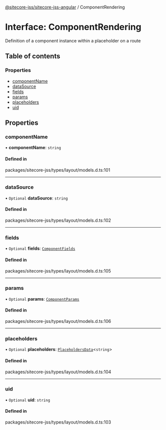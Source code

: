 [@sitecore-jss/sitecore-jss-angular](../README.md) / ComponentRendering

# Interface: ComponentRendering

Definition of a component instance within a placeholder on a route

## Table of contents

### Properties

- [componentName](ComponentRendering.md#componentname)
- [dataSource](ComponentRendering.md#datasource)
- [fields](ComponentRendering.md#fields)
- [params](ComponentRendering.md#params)
- [placeholders](ComponentRendering.md#placeholders)
- [uid](ComponentRendering.md#uid)

## Properties

### componentName

• **componentName**: `string`

#### Defined in

packages/sitecore-jss/types/layout/models.d.ts:101

___

### dataSource

• `Optional` **dataSource**: `string`

#### Defined in

packages/sitecore-jss/types/layout/models.d.ts:102

___

### fields

• `Optional` **fields**: [`ComponentFields`](ComponentFields.md)

#### Defined in

packages/sitecore-jss/types/layout/models.d.ts:105

___

### params

• `Optional` **params**: [`ComponentParams`](ComponentParams.md)

#### Defined in

packages/sitecore-jss/types/layout/models.d.ts:106

___

### placeholders

• `Optional` **placeholders**: [`PlaceholdersData`](../README.md#placeholdersdata)\<`string`\>

#### Defined in

packages/sitecore-jss/types/layout/models.d.ts:104

___

### uid

• `Optional` **uid**: `string`

#### Defined in

packages/sitecore-jss/types/layout/models.d.ts:103
